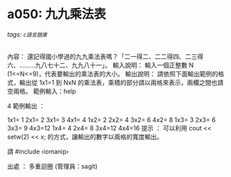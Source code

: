 # a050: 九九乘法表
###### tags: `c語言題庫`

內容：
還記得國小學過的九九乘法表嗎？「二一得二、二二得四、二三得六、………九八七十二、九九八十一」。
輸入說明：
輸入一個正整數 N (1<=N<=9)，代表要輸出的乘法表的大小。
輸出說明：
請依照下面輸出範例的格式，輸出從 1x1=1 到 NxN 的乘法表，乘積的部分請以兩格來表示，兩欄之間也請空兩格。
範例輸入：help

4
範例輸出 ：

1x1= 1  2x1= 2  3x1= 3  4x1= 4
1x2= 2  2x2= 4  3x2= 6  4x2= 8
1x3= 3  2x3= 6  3x3= 9  4x3=12
1x4= 4  2x4= 8  3x4=12  4x4=16
提示 ：
可以利用 cout << setw(2) << x; 的方式，讓輸出的數字以兩格的寬度輸出。

請 #include ‹iomanip›

出處 ：
多重迴圈 (管理員：sagit)
